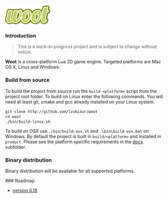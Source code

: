 ![WOOT](/docs/logo.png)

### Introduction

> This is a *work-in-progress* project and is subject to change without notice.

**Woot** is a cross-platform Lua 2D game engine. Targeted platforms are Mac OS X, Linux and Windows.

### Build from source

To build the project from source run the `build-<platform>` script from the project root folder. To build on Linux enter the following commands. You will need at least git, cmake and gcc already installed on your Linux system.

```
git clone http://github.com/lzubiaur/woot
cd woot
./bin/build-linux.sh
```

To build on OSX use `./bin/build-osx.sh` and `.\bin\build-win.bat` on Windows. By default the project is built in `build/<platform>` and installed in `product`. Please see the platform specific requirements in the [docs](docs) subfolder.

### Binary distribution

Binary distribution will be available for all supported platforms.

### Roadmap

* [version 0.1ß](https://trello.com/b/WYN7lWRa/woot-0-1ss)
